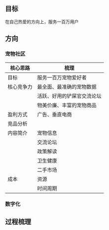 ## 目标
在自己热爱的方向上，服务一百万用户


## 方向

### 宠物社区

| 核心思路       | 梳理            |
| ------------ | ---------------- |
| 目标        | 服务一百万宠物爱好者        |
| 核心竞争力   | 最全面、最准确的宠物数据 |
|             | 活跃、好用的铲屎官交流论坛 |
|             | 物美价廉、丰富的宠物商品 |
| 盈利方式     | 广告、垂直电商   |
| 竞品分析     |   |
| 内容简介     | 宠物信息  |
|      | 交流论坛 |
|      | 政策解读 |
|      | 卫生健康 |
|      | 二手市场 |
| 成本     |  资源 |
|      | 时间周期  |

### 数字化

## 过程梳理

